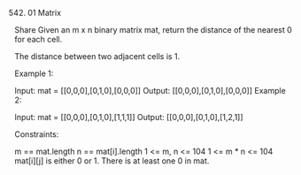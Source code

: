 542. 01 Matrix

Share
Given an m x n binary matrix mat, return the distance of the nearest 0 for each cell.

The distance between two adjacent cells is 1.

Example 1:

Input: mat = [[0,0,0],[0,1,0],[0,0,0]]
Output: [[0,0,0],[0,1,0],[0,0,0]]
Example 2:

Input: mat = [[0,0,0],[0,1,0],[1,1,1]]
Output: [[0,0,0],[0,1,0],[1,2,1]]

Constraints:

m == mat.length
n == mat[i].length
1 <= m, n <= 104
1 <= m \* n <= 104
mat[i][j] is either 0 or 1.
There is at least one 0 in mat.
